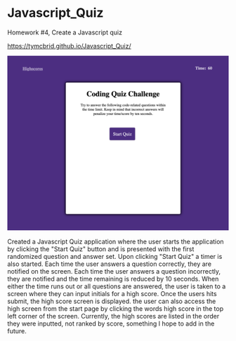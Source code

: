# Javascript_Quiz
Homework #4, Create a Javascript quiz


https://tymcbrid.github.io/Javascript_Quiz/


![Screenshot](https://github.com/tymcbrid/Javascript_Quiz/blob/master/Screen%20Shot%202020-04-07%20at%203.23.43%20PM.png?raw=true)


Created a Javascript Quiz application where the user starts the application by clicking the "Start Quiz" button and is presented with the first randomized question and answer set. Upon clicking "Start Quiz" a timer is also started. Each time the user answers a question correctly, they are notified on the screen. Each time the user answers a question incorrectly, they are notified and the time remaining is reduced by 10 seconds. When either the time runs out or all questions are answered, the user is taken to a screen where they can input initials for a high score. Once the users hits submit, the high score screen is displayed. the user can also access the high screen from the start page by clicking the words high score in the top left corner of the screen. Currently, the high scores are listed in the order they were inputted, not ranked by score, something I hope to add in the future.
